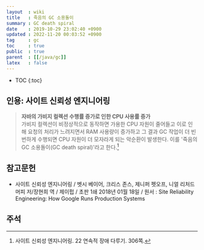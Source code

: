 ```yaml
---
layout  : wiki
title   : 죽음의 GC 소용돌이
summary : GC death spiral
date    : 2019-10-29 23:02:40 +0900
updated : 2022-11-20 00:03:52 +0900
tag     : gc
toc     : true
public  : true
parent  : [[/java/gc]]
latex   : false
---
```

* TOC
{:toc}

## 인용: 사이트 신뢰성 엔지니어링

> **자바의 가비지 컬렉션 수행률 증가로 인한 CPU 사용률 증가**  
가비지 컬렉션이 비정상적으로 동작하면 가용한 CPU 자원이 줄어들고 이로 인해 요청의 처리가 느려지면서 RAM 사용량이 증가하고 그 결과 GC 작업이 더 빈번하게 수행되면 CPU 자원이 더 모자라게 되는 악순환이 발생한다. 이를 '죽음의 GC 소용돌이(GC death spiral)'라고 한다.[^sre]

## 참고문헌

* 사이트 신뢰성 엔지니어링 / 벳시 베이어, 크리스 존스, 제니퍼 펫오프, 니얼 리처드 머피 저/장현희 역 / 제이펍 / 초판 1쇄 2018년 01월 18일 / 원서 : Site Reliability Engineering: How Google Runs Production Systems

## 주석

[^sre]: 사이트 신뢰성 엔지니어링. 22 연속적 장애 다루기. 306쪽.
